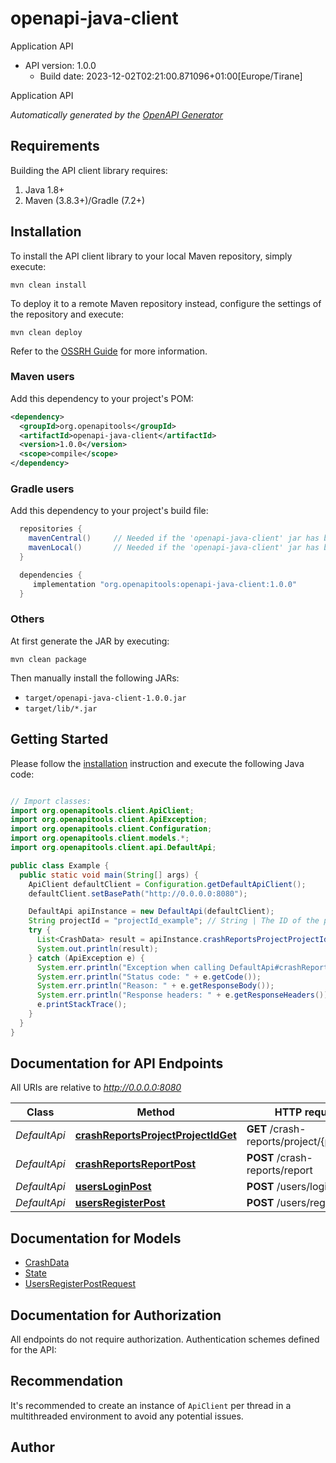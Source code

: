 # openapi-java-client

Application API
- API version: 1.0.0
  - Build date: 2023-12-02T02:21:00.871096+01:00[Europe/Tirane]

Application API


*Automatically generated by the [OpenAPI Generator](https://openapi-generator.tech)*


## Requirements

Building the API client library requires:
1. Java 1.8+
2. Maven (3.8.3+)/Gradle (7.2+)

## Installation

To install the API client library to your local Maven repository, simply execute:

```shell
mvn clean install
```

To deploy it to a remote Maven repository instead, configure the settings of the repository and execute:

```shell
mvn clean deploy
```

Refer to the [OSSRH Guide](http://central.sonatype.org/pages/ossrh-guide.html) for more information.

### Maven users

Add this dependency to your project's POM:

```xml
<dependency>
  <groupId>org.openapitools</groupId>
  <artifactId>openapi-java-client</artifactId>
  <version>1.0.0</version>
  <scope>compile</scope>
</dependency>
```

### Gradle users

Add this dependency to your project's build file:

```groovy
  repositories {
    mavenCentral()     // Needed if the 'openapi-java-client' jar has been published to maven central.
    mavenLocal()       // Needed if the 'openapi-java-client' jar has been published to the local maven repo.
  }

  dependencies {
     implementation "org.openapitools:openapi-java-client:1.0.0"
  }
```

### Others

At first generate the JAR by executing:

```shell
mvn clean package
```

Then manually install the following JARs:

* `target/openapi-java-client-1.0.0.jar`
* `target/lib/*.jar`

## Getting Started

Please follow the [installation](#installation) instruction and execute the following Java code:

```java

// Import classes:
import org.openapitools.client.ApiClient;
import org.openapitools.client.ApiException;
import org.openapitools.client.Configuration;
import org.openapitools.client.models.*;
import org.openapitools.client.api.DefaultApi;

public class Example {
  public static void main(String[] args) {
    ApiClient defaultClient = Configuration.getDefaultApiClient();
    defaultClient.setBasePath("http://0.0.0.0:8080");

    DefaultApi apiInstance = new DefaultApi(defaultClient);
    String projectId = "projectId_example"; // String | The ID of the project
    try {
      List<CrashData> result = apiInstance.crashReportsProjectProjectIdGet(projectId);
      System.out.println(result);
    } catch (ApiException e) {
      System.err.println("Exception when calling DefaultApi#crashReportsProjectProjectIdGet");
      System.err.println("Status code: " + e.getCode());
      System.err.println("Reason: " + e.getResponseBody());
      System.err.println("Response headers: " + e.getResponseHeaders());
      e.printStackTrace();
    }
  }
}

```

## Documentation for API Endpoints

All URIs are relative to *http://0.0.0.0:8080*

Class | Method | HTTP request | Description
------------ | ------------- | ------------- | -------------
*DefaultApi* | [**crashReportsProjectProjectIdGet**](docs/DefaultApi.md#crashReportsProjectProjectIdGet) | **GET** /crash-reports/project/{projectId} | 
*DefaultApi* | [**crashReportsReportPost**](docs/DefaultApi.md#crashReportsReportPost) | **POST** /crash-reports/report | 
*DefaultApi* | [**usersLoginPost**](docs/DefaultApi.md#usersLoginPost) | **POST** /users/login | 
*DefaultApi* | [**usersRegisterPost**](docs/DefaultApi.md#usersRegisterPost) | **POST** /users/register | 


## Documentation for Models

 - [CrashData](docs/CrashData.md)
 - [State](docs/State.md)
 - [UsersRegisterPostRequest](docs/UsersRegisterPostRequest.md)


## Documentation for Authorization

All endpoints do not require authorization.
Authentication schemes defined for the API:

## Recommendation

It's recommended to create an instance of `ApiClient` per thread in a multithreaded environment to avoid any potential issues.

## Author



